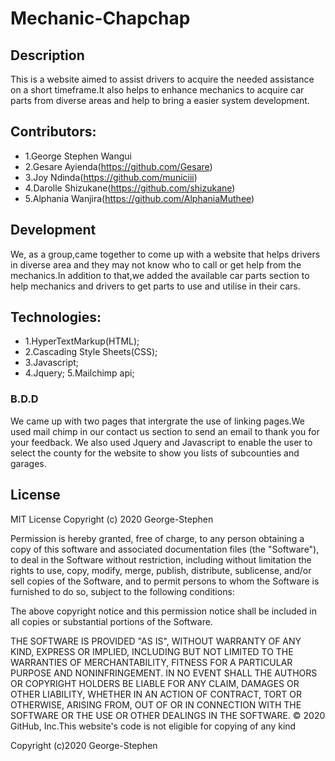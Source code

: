 # Mechanic-Chapchap
## Description
This is a website aimed to assist drivers to acquire the needed assistance on a short timeframe.It also helps to enhance 
mechanics to acquire car parts from diverse areas and help to bring a easier system development.
## Contributors:
* 1.George Stephen Wangui
* 2.Gesare Ayienda(https://github.com/Gesare)
* 3.Joy Ndinda(https://github.com/municiii)
* 4.Darolle Shizukane(https://github.com/shizukane)
* 5.Alphania Wanjira(https://github.com/AlphaniaMuthee)
## Development
We, as a group,came together to come up with a website that helps drivers in diverse area and they may not know who to call
or get help from the mechanics.In addition to that,we added the available car parts section to help mechanics and drivers to get 
parts to use and utilise in their cars.
 ## Technologies:
 * 1.HyperTextMarkup(HTML);
 * 2.Cascading Style Sheets(CSS);
 * 3.Javascript;
 * 4.Jquery;
 5.Mailchimp api;
 ### B.D.D
 We came up with  two pages that intergrate the use of linking pages.We used mail chimp in our contact us section to send an email
 to thank you for your feedback.
 We also used Jquery and Javascript to enable the user to select the county for the website to show you 
 lists of subcounties and garages.
 ## License
 MIT License Copyright (c) 2020 George-Stephen

Permission is hereby granted, free of charge, to any person obtaining a copy of this software and associated documentation files (the "Software"), to deal in the Software without restriction, including without limitation the rights to use, copy, modify, merge, publish, distribute, sublicense, and/or sell copies of the Software, and to permit persons to whom the Software is furnished to do so, subject to the following conditions:

The above copyright notice and this permission notice shall be included in all copies or substantial portions of the Software.

THE SOFTWARE IS PROVIDED "AS IS", WITHOUT WARRANTY OF ANY KIND, EXPRESS OR IMPLIED, INCLUDING BUT NOT LIMITED TO THE WARRANTIES OF MERCHANTABILITY, FITNESS FOR A PARTICULAR PURPOSE AND NONINFRINGEMENT. IN NO EVENT SHALL THE AUTHORS OR COPYRIGHT HOLDERS BE LIABLE FOR ANY CLAIM, DAMAGES OR OTHER LIABILITY, WHETHER IN AN ACTION OF CONTRACT, TORT OR OTHERWISE, ARISING FROM, OUT OF OR IN CONNECTION WITH THE SOFTWARE OR THE USE OR OTHER DEALINGS IN THE SOFTWARE. © 2020 GitHub, Inc.This website's code is not eligible for copying of any kind

Copyright (c)2020 George-Stephen
 
